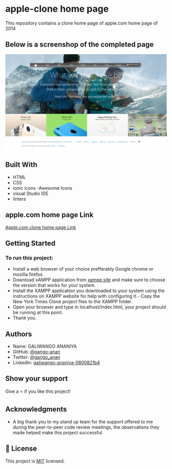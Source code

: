 # apple-clone home page
This repository contains a clone home page of apple.com home page of 2014

## Below is a screenshop of the completed page

![screenshot](./images/ScreenShot.png)


## Built With

- HTML
- CSS
- ionic icons
-Awesome Icons
- visual Studio IDE 
- linters

## apple.com home page Link

[Apple.com clone home page Link](https://gango-anan.github.io/apple-clone/)

## Getting Started

### To run this project:
- Install a web browser of your choice prefferably Google chrome or mozilla firefox.
- Download xAMPP application from [xampp site](https://www.apachefriends.org/index.html) and make sure to choose the version that works for your system.
- Install the XAMPP application you downloaded to your system using the instructions on XAMPP website for help with configuring it.- Copy the New York Times Clone project files to the XAMPP folder.
- Open your browser and type in localhost/index.html, your project should be running at this point.
- Thank you.

## Authors
- Name: GALIWANGO ANANIYA 
- GitHub: [@gango-anan](https://github.com/gango-anan)
- Twitter: [@gango_anan](https://twitter.com/gango_anan)
- LinkedIn: [galiwango-ananiya-0800821b4](https://linkedin.com/galiwango-ananiya-0800821b4)

## Show your support

Give a ⭐️ if you like this project!

## Acknowledgments

- A big thank you to my stand up team for the support offered to me during the peer-to-peer code review meetings, the observations they made helped make this project successful

## 📝 License

This project is [MIT](https://github.com/gango-anan/apple-clone/blob/space-ripples-page/LICENSE) licensed.

